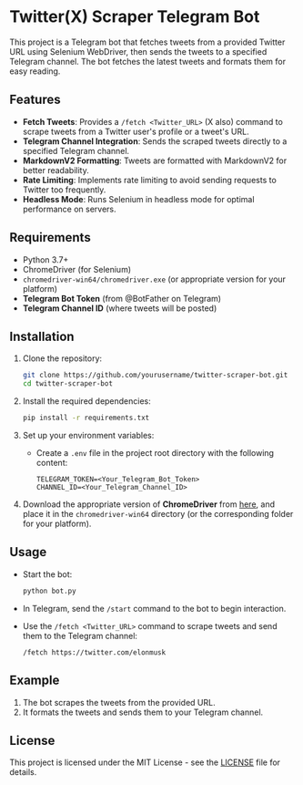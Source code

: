 # Twitter(X) Scraper Telegram Bot

This project is a Telegram bot that fetches tweets from a provided Twitter URL using Selenium WebDriver, then sends the tweets to a specified Telegram channel. The bot fetches the latest tweets and formats them for easy reading.

## Features

- **Fetch Tweets**: Provides a `/fetch <Twitter_URL>` (X also) command to scrape tweets from a Twitter user's profile or a tweet's URL.
- **Telegram Channel Integration**: Sends the scraped tweets directly to a specified Telegram channel.
- **MarkdownV2 Formatting**: Tweets are formatted with MarkdownV2 for better readability.
- **Rate Limiting**: Implements rate limiting to avoid sending requests to Twitter too frequently.
- **Headless Mode**: Runs Selenium in headless mode for optimal performance on servers.

## Requirements

- Python 3.7+
- ChromeDriver (for Selenium)
- `chromedriver-win64/chromedriver.exe` (or appropriate version for your platform)
- **Telegram Bot Token** (from @BotFather on Telegram)
- **Telegram Channel ID** (where tweets will be posted)


## Installation

1. Clone the repository:
   ```bash
   git clone https://github.com/yourusername/twitter-scraper-bot.git
   cd twitter-scraper-bot
   ```

2. Install the required dependencies:
   ```bash
   pip install -r requirements.txt
   ```

3. Set up your environment variables:
   - Create a `.env` file in the project root directory with the following content:
     ```env
     TELEGRAM_TOKEN=<Your_Telegram_Bot_Token>
     CHANNEL_ID=<Your_Telegram_Channel_ID>
     ```

4. Download the appropriate version of **ChromeDriver** from [here](https://sites.google.com/chromium.org/driver/), and place it in the `chromedriver-win64` directory (or the corresponding folder for your platform).


## Usage

- Start the bot:
  ```bash
  python bot.py
  ```

- In Telegram, send the `/start` command to the bot to begin interaction.
  
- Use the `/fetch <Twitter_URL>` command to scrape tweets and send them to the Telegram channel:
  ```plaintext
  /fetch https://twitter.com/elonmusk
  ```

## Example

1. The bot scrapes the tweets from the provided URL.
2. It formats the tweets and sends them to your Telegram channel.

## License

This project is licensed under the MIT License - see the [LICENSE](LICENSE) file for details.

